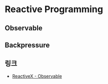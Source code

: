 # Reactive Programming

## Observable

## Backpressure

## 링크

* [ReactiveX - Observable](http://reactivex.io/documentation/observable.html)
